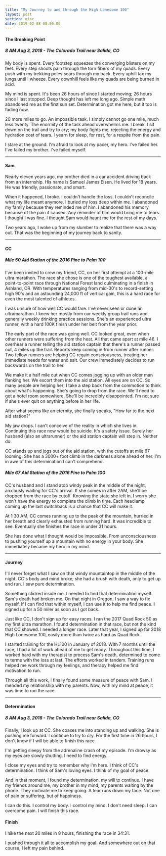 ```yaml
---
title: "My Journey to and through the High Lonesome 100"
layout: post
section: misc
date: 2019-02-08 00:00:00
---
```


#### The Breaking Point

##### 8 AM Aug 3, 2018 - The Colorado Trail near Salida, CO

My body is spent. Every footstep squeezes the converging blisters on my feet. Every step shoots pain through the torn fibers of my quads. Every push with my trekking poles sears through my back. Every uphill tax my lungs until I wheeze. Every downhill feels like my quads are being burned in acid.

My mind is spent. It's been 26 hours of since I started moving; 26 hours since I last stopped. Deep thought has left me long ago. Simple math abandoned me as the first sun set. Determination got me here, but it too is fading now.

20 more miles to go. An impossible task. I simply cannot go one mile, much less twenty. The enormity of the task ahead overwhelms me. I break. I sit down on the trail and try to cry; my body fights me, rejecting the energy and hydration cost of tears. I yearn for sleep, for rest, for a respite from the pain.

I stare at the ground. I'm afraid to look at my pacer, my hero. I've failed her. I've failed my brother. I've failed myself.

---

#### Sam

Nearly eleven years ago, my brother died in a car accident driving back from an internship. His name is Samuel James Eisen. He lived for 18 years. He was friendly, passionate, and smart.

When it happened, I broke. I couldn't handle the loss. I couldn't reconcile what my life meant anymore. I buried my loss deep within me. I abandoned my family because they reminded me of him. I abandoned his memory because of the pain it caused. Any reminder of him would bring me to tears. I thought I was fine. I thought Sam would haunt me for the rest of my days.

Two years ago, I woke up from my slumber to realize that there was a way out. That was the beginning of my journey back to sanity.

---

#### CC

##### Mile 50 Aid Station of the 2016 Pine to Palm 100

I've been invited to crew my friend, CC, on her first attempt at a 100-mile ultra marathon. The race she chose is one of the toughest available, a point-to-point race through National Forest land culminating in a finish in Ashland, OR. With temperatures ranging from mid-30's to record-setting high 90's and an astounding 24,000 ft of vertical gain, this is a hard race for even the most talented of athletes.

I was unsure of how well CC would fare. I've never seen or done an ultramarathon. I knew her mostly from our weekly group trail runs and generally weekly drinking practice sessions. She's an experienced ultra runner, with a hard 100K finish under her belt from the year prior.

The early part of the race was going well. CC looked great, even when other runners were suffering from the heat. All that came apart at mile 46. I overhear a runner telling the aid station captain that there's a runner passed out, 4 miles up the trail. Reports keep coming in from runner after runner. Two fellow runners are helping CC regain consciousness, treating her immediate needs for water and salt. Our crew immediately decides to run backwards on the trail to her.

We make it a half mile out when CC comes jogging up with an older man flanking her. We escort them into the aid station. All eyes are on CC. So many people are helping her; I take a step back from the commotion to think about what's happening. She's going to drop from the race. We'll need to get a hotel room somewhere. She'll be incredibly disappointed. I'm not sure if she's ever quit on anything before in her life.

After what seems like an eternity, she finally speaks, "How far to the next aid station?"

My jaw drops. I can't conceive of the reality in which she lives in. Continuing this race now would be suicide. It's a safety issue. Surely her husband (also an ultrarunner) or the aid station captain will step in. Neither do.

CC stands up and jogs out of the aid station, with the cutoffs at mile 67 looming. She has a 3000+ foot climb in the darkness alone ahead of her. I'm in awe of this determination I can't comprehend.

##### Mile 67 Aid Station of the 2016 Pine to Palm 100

CC's husband and I stand atop windy peak in the middle of the night, anxiously waiting for CC's arrival. If she comes in after 2AM, she'll be dropped from the race by cutoff. Knowing the state she left in, I worry she won't have the energy to complete the climb in time. Each headlamp coming up the last switchback is a chance that CC will make it.

At 1:30 AM, CC comes running up to the peak of the mountain, hurried in her breath and clearly exhausted from running hard. It was incredible to see. Eventually she finishes the race in under 31 hours.

She has done what I thought would be impossible. From unconsciousness to pushing yourself up a mountain with no energy in your body. She immediately became my hero in my mind.

---

#### Journey

I'll never forget what I saw on that windy mountaintop in the middle of the night. CC's body and mind broke; she had a brush with death, only to get up and run. I saw pure determination.

Something clicked inside me. I needed to find that determination myself. Sam's death had broken me. On that night in Oregon, I saw a way to fix myself. If I can find that within myself, I can use it to help me find peace. I signed up for a 50 miler as soon as I got back.

Just like CC, I don't sign up for easy races. I ran the 2017 Quad Rock 50 as my first ultra marathon. I found determination in that race, but not the kind that CC showed. I needed a longer race. Later that year, I signed up for 2018 High Lonesome 100, easily more than twice as hard as Quad Rock.

I started training for the HL100 in January of 2018. With 7 months until the race, I had a lot of work ahead of me to get ready. Throughout this time, I worked hard with my therapist to process Sam's death, determined to come to terms with the loss at last. The efforts worked in tandem. Training runs helped me work through my feelings, and therapy helped me find motivation to run.

Through all this work, I finally found some measure of peace with Sam. I mended my relationship with my parents. Now, with my mind at peace, it was time to run the race.

---

#### Determination

##### 8 AM Aug 3, 2018 - The Colorado Trail near Salida, CO

Finally, I look up at CC. She coaxes me into standing up and walking. She is pushing me forward. I continue to try to cry. For the first time in 26 hours, I don't know if I will be able to finish this race.

I'm getting sleepy from the adrenaline crash of my episode. I'm drowsy as my eyes are slowly shutting. I need to find energy.

I close my eyes and try to remember why I'm here. I think of CC's determination. I think of Sam's loving eyes. I think of my goal of peace.

And in that moment, I found my determination, my will to continue. I have my friends around me, my brother in my mind, my parents waiting by the phone. They motivate me to keep going. A tear runs down my face. Not one of pain or suffering, but of happiness.

I can do this. I control my body. I control my mind. I don't need sleep. I can overcome pain. I will finish this race.

#### Finish

I hike the next 20 miles in 8 hours, finishing the race in 34:31.

I pushed through it all to accomplish my goal. And somewhere out on that course, I left my pain behind.
